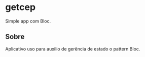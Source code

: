 # getcep

Simple app com Bloc.

## Sobre

Aplicativo uso para auxilio de gerência de estado o pattern Bloc.
